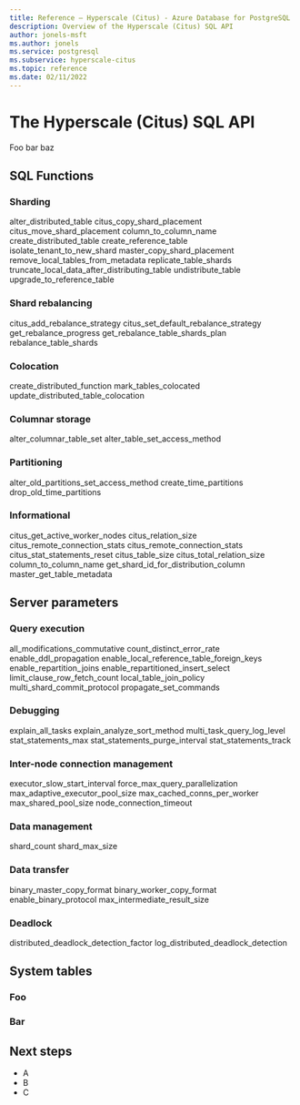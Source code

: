 ```yaml
---
title: Reference – Hyperscale (Citus) - Azure Database for PostgreSQL
description: Overview of the Hyperscale (Citus) SQL API
author: jonels-msft
ms.author: jonels
ms.service: postgresql
ms.subservice: hyperscale-citus
ms.topic: reference
ms.date: 02/11/2022
---
```


# The Hyperscale (Citus) SQL API

Foo bar baz

## SQL Functions

### Sharding

alter_distributed_table
citus_copy_shard_placement
citus_move_shard_placement
column_to_column_name
create_distributed_table
create_reference_table
isolate_tenant_to_new_shard
master_copy_shard_placement
remove_local_tables_from_metadata
replicate_table_shards
truncate_local_data_after_distributing_table
undistribute_table
upgrade_to_reference_table

### Shard rebalancing

citus_add_rebalance_strategy
citus_set_default_rebalance_strategy
get_rebalance_progress
get_rebalance_table_shards_plan
rebalance_table_shards

### Colocation

create_distributed_function
mark_tables_colocated
update_distributed_table_colocation

### Columnar storage

alter_columnar_table_set
alter_table_set_access_method

### Partitioning

alter_old_partitions_set_access_method
create_time_partitions
drop_old_time_partitions

### Informational

citus_get_active_worker_nodes
citus_relation_size
citus_remote_connection_stats
citus_remote_connection_stats
citus_stat_statements_reset
citus_table_size
citus_total_relation_size
column_to_column_name
get_shard_id_for_distribution_column
master_get_table_metadata

## Server parameters

### Query execution

all_modifications_commutative
count_distinct_error_rate
enable_ddl_propagation
enable_local_reference_table_foreign_keys
enable_repartition_joins
enable_repartitioned_insert_select
limit_clause_row_fetch_count
local_table_join_policy
multi_shard_commit_protocol
propagate_set_commands

### Debugging

explain_all_tasks
explain_analyze_sort_method
multi_task_query_log_level
stat_statements_max
stat_statements_purge_interval
stat_statements_track

### Inter-node connection management

executor_slow_start_interval
force_max_query_parallelization
max_adaptive_executor_pool_size
max_cached_conns_per_worker
max_shared_pool_size
node_connection_timeout

### Data management

shard_count
shard_max_size

### Data transfer

binary_master_copy_format
binary_worker_copy_format
enable_binary_protocol
max_intermediate_result_size

### Deadlock

distributed_deadlock_detection_factor
log_distributed_deadlock_detection

## System tables

### Foo

### Bar

## Next steps

* A
* B
* C
